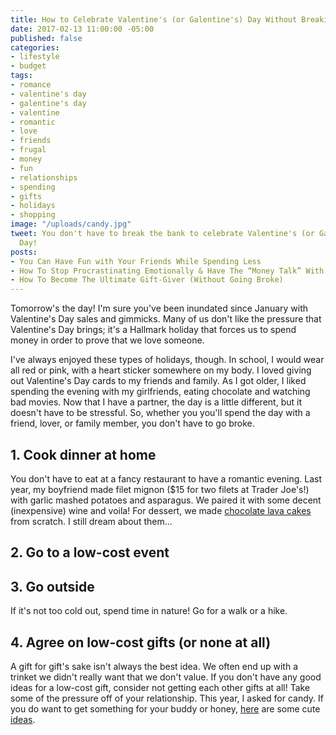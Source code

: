 ```yaml
---
title: How to Celebrate Valentine's (or Galentine's) Day Without Breaking the Bank
date: 2017-02-13 11:00:00 -05:00
published: false
categories:
- lifestyle
- budget
tags:
- romance
- valentine's day
- galentine's day
- valentine
- romantic
- love
- friends
- frugal
- money
- fun
- relationships
- spending
- gifts
- holidays
- shopping
image: "/uploads/candy.jpg"
tweet: You don't have to break the bank to celebrate Valentine's (or Galentine's)
  Day!
posts:
- You Can Have Fun with Your Friends While Spending Less
- How To Stop Procrastinating Emotionally & Have The “Money Talk” With Your S.O.
- How To Become The Ultimate Gift-Giver (Without Going Broke)
---
```


Tomorrow's the day! I'm sure you've been inundated since January with Valentine's Day sales and gimmicks. Many of us don't like the pressure that Valentine's Day brings; it's a Hallmark holiday that forces us to spend money in order to prove that we love someone.

I've always enjoyed these types of holidays, though. In school, I would wear all red or pink, with a heart sticker somewhere on my body. I loved giving out Valentine's Day cards to my friends and family. As I got older, I liked spending the evening with my girlfriends, eating chocolate and watching bad movies. Now that I have a partner, the day is a little different, but it doesn't have to be stressful. So, whether you you'll spend the day with a friend, lover, or family member, you don't have to go broke.

## 1. Cook dinner at home

You don't have to eat at a fancy restaurant to have a romantic evening. Last year, my boyfriend made filet mignon ($15 for two filets at Trader Joe's!) with garlic mashed potatoes and asparagus. We paired it with some decent (inexpensive) wine and voila! For dessert, we made [chocolate lava cakes](http://www.foodnetwork.com/recipes/paula-deen/molten-lava-cakes-recipe.html) from scratch. I still dream about them...

## 2. Go to a low-cost event

## 3. Go outside

If it's not too cold out, spend time in nature! Go for a walk or a hike.

## 4. Agree on low-cost gifts (or none at all)

A gift for gift's sake isn't always the best idea. We often end up with a trinket we didn't really want that we don't value. If you don't have any good ideas for a low-cost gift, consider not getting each other gifts at all! Take some of the pressure off of your relationship. This year, I asked for candy. If you do want to get something for your buddy or honey, [here](https://www.buzzfeed.com/anamariaglavan/valentines-day-gifts-for-under-25?utm_term=.jkP2ww97RK#.jc56KKZ5yg) are some cute [ideas](https://www.buzzfeed.com/maitlandquitmeyer/valentines-day-gifts-that-only-look-expensive-24-gifts-fo?utm_term=.epRr55bRxJ#.gaqxdd8v3W).